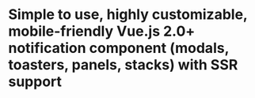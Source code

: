 # Simple to use, highly customizable, mobile-friendly Vue.js 2.0+ notification component (modals, toasters, panels, stacks) with SSR support